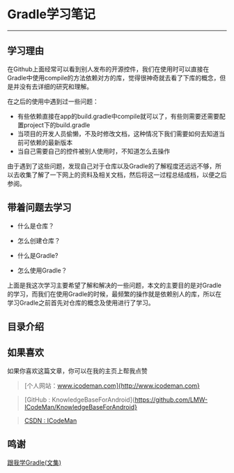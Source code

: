 # Gradle学习笔记

---

## 学习理由

在Github上面经常可以看到别人发布的开源控件，我们在使用时可以直接在Gradle中使用compile的方法依赖对方的库，觉得很神奇就去看了下库的概念，但是并没有去详细的研究和理解。

在之后的使用中遇到过一些问题：

- 有些依赖直接在app的build.gradle中compile就可以了，有些则需要还需要配置project下的build.gradle
- 当项目的开发人员偷懒，不及时修改文档，这种情况下我们需要如何去知道当前可依赖的最新版本
- 当自己需要自己的控件被别人使用时，不知道怎么去操作

由于遇到了这些问题，发现自己对于仓库以及Gradle的了解程度还远远不够，所以去收集了解了一下网上的资料及相关文档，然后将这一过程总结成档，以便之后参阅。

## 带着问题去学习

- 什么是仓库？

- 怎么创建仓库？

- 什么是Gradle?

- 怎么使用Gradle？

上面是我这次学习主要希望了解和解决的一些问题，本文的主要目的是对Gradle的学习，而我们在使用Gradle的时候，最频繁的操作就是依赖别人的库，所以在学习Gradle之前首先对仓库的概念及使用进行了学习。


## 目录介绍

## 如果喜欢

如果你喜欢这篇文章，你可以在我的主页上帮我点赞

> [个人网站：www.icodeman.com]{http://www.icodeman.com}

> [GitHub : KnowledgeBaseForAndroid]{https://github.com/LMW-ICodeMan/KnowledgeBaseForAndroid}

> [CSDN : ICodeMan](http://blog.csdn.net/codetraveller)

## 鸣谢

[跟我学Gradle(文集)](http://www.jianshu.com/nb/3906477)
